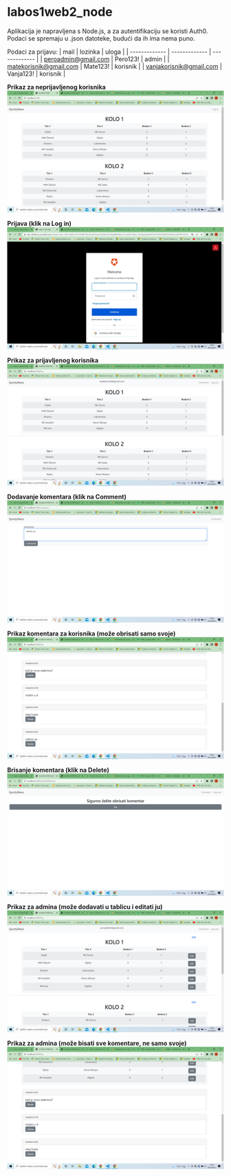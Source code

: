 # labos1web2_node

Aplikacija je napravljena s Node.js, a za autentifikaciju se koristi Auth0. Podaci se spremaju u .json datoteke, budući da ih ima nema puno.

Podaci za prijavu:
| mail | lozinka | uloga |
| ------------- | ------------- | ------------- |
| peroadmin@gmail.com  | Pero123!  | admin |
| matekorisnik@gmail.com  | Mate123!  | korisnik |
| vanjakorisnik@gmail.com  | Vanja123!  | korisnik |


__Prikaz za neprijavljenog korisnika__
![My Image](6.png)

__Prijava (klik na Log in)__
![My Image](7.png)

__Prikaz za prijavljenog korisnika__
![My Image](8.png)

__Dodavanje komentara (klik na Comment)__
![My Image](1.png)

__Prikaz komentara za korisnika (može obrisati samo svoje)__
![My Image](2.png)

__Brisanje komentara (klik na Delete)__
![My Image](3.png)

__Prikaz za admina (može dodavati u tablicu i editati ju)__
![My Image](4.png)

__Prikaz za admina (može bisati sve komentare, ne samo svoje)__
![My Image](5.png)
